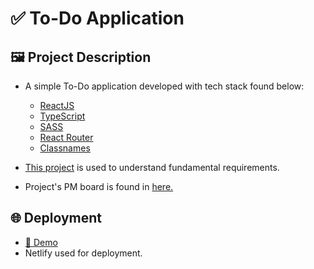 # ✅ To-Do Application

## 🖼 Project Description

- A simple To-Do application developed with tech stack found below:

  - [ReactJS](https://beta.reactjs.org)
  - [TypeScript](https://www.typescriptlang.org)
  - [SASS](https://sass-lang.com)
  - [React Router](https://reactrouter.com)
  - [Classnames](https://www.npmjs.com/package/classnames)

- [This project](https://codepen.io/mehmetseven/pen/OJRzLjV) is used to understand fundamental requirements.

- Project's PM board is found in [here.](https://github.com/patika-hepsiburada-react-bootcamp/odev-5-damla/projects/1?add_cards_query=is%3Aopen)

## 🌐 Deployment

- [🔗 Demo](https://hb-todo-app.netlify.app)
- Netlify used for deployment.

